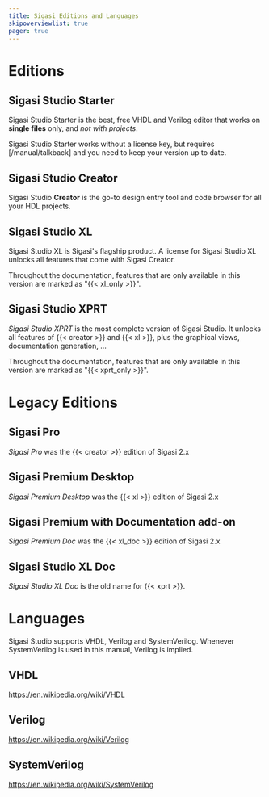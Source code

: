 ```yaml
---
title: Sigasi Editions and Languages
skipoverviewlist: true
pager: true
---
```


# Editions

## Sigasi Studio Starter

Sigasi Studio Starter is the best, free VHDL and Verilog editor that works on **single files** only, and *not with projects*.

Sigasi Studio Starter works without a license key, but requires [/manual/talkback] and you need to keep your version up to date.

## Sigasi Studio Creator

Sigasi Studio **Creator** is the go-to design entry tool and code browser for all your HDL projects.

## Sigasi Studio XL

Sigasi Studio XL is Sigasi's flagship product. A license for Sigasi Studio XL unlocks all features that come with Sigasi Creator.

Throughout the documentation, features that are only available in this version are marked as "{{< xl_only >}}".

## Sigasi Studio XPRT

*Sigasi Studio XPRT* is the most complete version of Sigasi Studio. It unlocks all features of {{< creator >}} and {{< xl >}}, plus the graphical views, documentation generation, ...

Throughout the documentation, features that are only available in this version are marked as "{{< xprt_only >}}".

# Legacy Editions

## Sigasi Pro

*Sigasi Pro* was the {{< creator >}} edition of Sigasi 2.x

## Sigasi Premium Desktop

*Sigasi Premium Desktop* was the {{< xl >}} edition of Sigasi 2.x

## Sigasi Premium with Documentation add-on

*Sigasi Premium Doc* was the {{< xl_doc >}} edition of Sigasi 2.x

## Sigasi Studio XL Doc

*Sigasi Studio XL Doc* is the old name for {{< xprt >}}.

# Languages

Sigasi Studio supports VHDL, Verilog and SystemVerilog.
Whenever SystemVerilog is used in this manual, Verilog is implied.

## VHDL

<https://en.wikipedia.org/wiki/VHDL>

## Verilog

<https://en.wikipedia.org/wiki/Verilog>

## SystemVerilog

<https://en.wikipedia.org/wiki/SystemVerilog>
